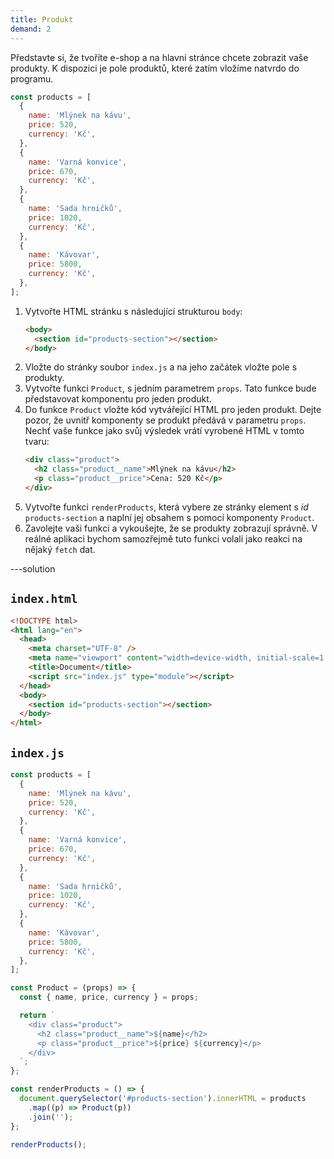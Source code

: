 ```yaml
---
title: Produkt
demand: 2
---
```


Představte si, že tvoříte e-shop a na hlavní stránce chcete zobrazit vaše produkty. K dispozici je pole produktů, které zatím vložíme natvrdo do programu.

```js
const products = [
  {
    name: 'Mlýnek na kávu',
    price: 520,
    currency: 'Kč',
  },
  {
    name: 'Varná konvice',
    price: 670,
    currency: 'Kč',
  },
  {
    name: 'Sada hrničků',
    price: 1020,
    currency: 'Kč',
  },
  {
    name: 'Kávovar',
    price: 5800,
    currency: 'Kč',
  },
];
```

1. Vytvořte HTML stránku s následující strukturou `body`:
   ```html
   <body>
     <section id="products-section"></section>
   </body>
   ```
1. Vložte do stránky soubor `index.js` a na jeho začátek vložte pole s produkty.
1. Vytvořte funkci `Product`, s jedním parametrem `props`. Tato funkce bude představovat komponentu pro jeden produkt.
1. Do funkce `Product` vložte kód vytvářející HTML pro jeden produkt. Dejte pozor, že uvnitř komponenty se produkt předává v parametru `props`. Nechť vaše funkce jako svůj výsledek vrátí vyrobené HTML v tomto tvaru:
   ```html
   <div class="product">
     <h2 class="product__name">Mlýnek na kávu</h2>
     <p class="product__price">Cena: 520 Kč</p>
   </div>
   ```
1. Vytvořte funkci `renderProducts`, která vybere ze stránky element s *id* `products-section` a naplní jej obsahem s pomocí komponenty `Product`.
1. Zavolejte vaši funkci a vykoušejte, že se produkty zobrazují správně. V reálné aplikaci bychom samozřejmě tuto funkci volali jako reakci na nějaký `fetch` dat.

---solution

## `index.html`

```html
<!DOCTYPE html>
<html lang="en">
  <head>
    <meta charset="UTF-8" />
    <meta name="viewport" content="width=device-width, initial-scale=1.0" />
    <title>Document</title>
    <script src="index.js" type="module"></script>
  </head>
  <body>
    <section id="products-section"></section>
  </body>
</html>
```

## `index.js`

```js
const products = [
  {
    name: 'Mlýnek na kávu',
    price: 520,
    currency: 'Kč',
  },
  {
    name: 'Varná konvice',
    price: 670,
    currency: 'Kč',
  },
  {
    name: 'Sada hrničků',
    price: 1020,
    currency: 'Kč',
  },
  {
    name: 'Kávovar',
    price: 5800,
    currency: 'Kč',
  },
];

const Product = (props) => {
  const { name, price, currency } = props;

  return `
    <div class="product">
      <h2 class="product__name">${name}</h2>
      <p class="product__price">${price} ${currency}</p>
    </div>
  `;
};

const renderProducts = () => {
  document.querySelector('#products-section').innerHTML = products
    .map((p) => Product(p))
    .join('');
};

renderProducts();
```
